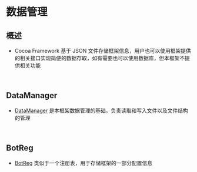 # 数据管理

## 概述
- Cocoa Framework 基于 JSON 文件存储框架信息，用户也可以使用框架提供的相关接口实现简便的数据存取，如有需要也可以使用数据库，但本框架不提供相关功能

<br>

## DataManager
- [DataManager](../Framework/DataManager.md) 是本框架数据管理的基础，负责读取和写入文件以及文件结构的管理

<br>

## BotReg
- [BotReg](../Framework/BotReg.md) 类似于一个注册表，用于存储框架的一部分配置信息